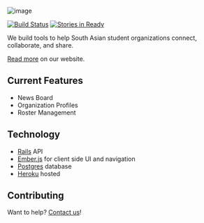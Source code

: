 ![image](http://collegedesis.com/assets/collegedesis.png)

[![Build Status](https://travis-ci.org/collegedesis/collegedesis.com.png?branch=master)](https://travis-ci.org/collegedesis/collegedesis.com) 
[![Stories in Ready](https://badge.waffle.io/collegedesis/collegedesis.com.png)](http://waffle.io/collegedesis/collegedesis.com)  

We build tools to help South Asian student organizations connect, collaborate, and share.

[Read more](//collegedesis.com/about) on our website.

## Current Features

* News Board
* Organization Profiles
* Roster Management

## Technology

* [Rails](http://rubyonrails.org) API
* [Ember.js](http://emberjs.com) for client side UI and navigation
* [Postgres](//www.postgresql.org) database
* [Heroku](//heroku.com) hosted

## Contributing

Want to help? [Contact us](//collegedesis.com/#/about/contact)!

